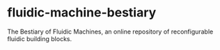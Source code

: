 # fluidic-machine-bestiary
The Bestiary of Fluidic Machines, an online repository of reconfigurable fluidic building blocks.
